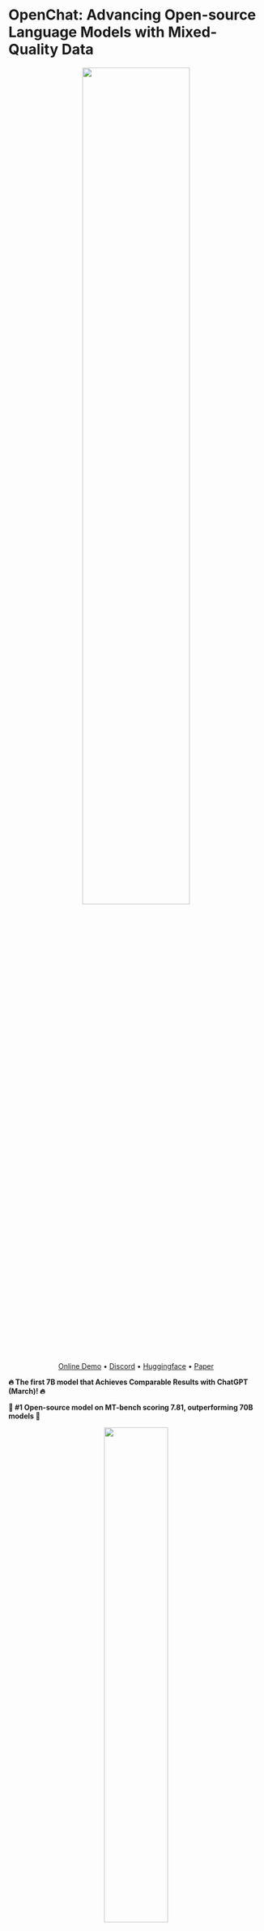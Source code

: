 # OpenChat: Advancing Open-source Language Models with Mixed-Quality Data

<div align="center">
  <img src="assets/logo_new.png" style="width: 65%">
</div>

<p align="center">
  <a href="https://openchat.team">Online Demo</a> •
  <a href="https://discord.gg/pQjnXvNKHY">Discord</a> •
  <a href="https://huggingface.co/openchat">Huggingface</a> •
  <a href="https://arxiv.org/pdf/2309.11235.pdf">Paper</a>
</p>

**🔥 The first 7B model that Achieves Comparable Results with ChatGPT (March)! 🔥**

**🤖 #1 Open-source model on MT-bench scoring 7.81, outperforming 70B models 🤖**

<div align="center">
  <img src="assets/openchat.png" style="width: 50%">
</div>


OpenChat is an innovative library of open-source language models, fine-tuned with [C-RLFT](https://arxiv.org/pdf/2309.11235.pdf) - a strategy inspired by offline reinforcement learning. Our models learn from mixed-quality data without preference labels, delivering exceptional performance on par with ChatGPT, even with a 7B model. Despite our simple approach, we are committed to developing a high-performance, commercially viable, open-source large language model, and we continue to make significant strides toward this vision.

[![DOI](https://zenodo.org/badge/645397533.svg)](https://zenodo.org/badge/latestdoi/645397533)

## News

- [2023/11/01] We released the [OpenChat-3.5-7B](https://huggingface.co/openchat/openchat_3.5) model, surpassing ChatGPT on various benchmarks 🔥.

- [2023/09/21] We released our paper [OpenChat: Advancing Open-source Language Models with Mixed-Quality Data](https://arxiv.org/pdf/2309.11235.pdf).

- [2023/09/03] We released the [OpenChat V3.2 SUPER]([#models](https://huggingface.co/openchat/openchat_v3.2_super)) model.

- [2023/08/04] We have launched an [Online Demo](https://openchat.team) featuring the latest version, OpenChat 3.2.

- [2023/07/30] We are thrilled to introduce the [OpenChat V3 model series](#models), based on Llama 2, and now available for free for commercial use!

- [2023/07/07] We released the [OpenChat V2 model series](#legacy-models).

- [2023/07/01] We released the [OpenChat V1 model series](#legacy-models).

## <a id="models"></a> Models

Our latest model, OpenChat 3.5, is a highly capable model fine-tuned using C-RLFT with Mistral 7B as the base, on a collection of publicly available high-quality instruction data. For older version models such as OpenChat 3.2 SUPER, please refer to [Legacy Models](#legacy-models).

To use this model, we highly recommend installing the OpenChat package by following the [installation guide](#installation) and using the OpenChat OpenAI-compatible API server by running the serving command from the table below. The server is optimized for high-throughput deployment using [vLLM](https://github.com/vllm-project/vllm) and can run on a consumer GPU with 24GB RAM. To enable tensor parallelism, append `--tensor-parallel-size N` to the serving command.

Once started, the server listens at `localhost:18888` for requests and is compatible with the [OpenAI ChatCompletion API specifications](https://platform.openai.com/docs/api-reference/chat). Please refer to the example request below for reference. Additionally, you can use the [OpenChat Web UI](#web-ui) for a user-friendly experience.

If you want to deploy the server as an online service, you can use `--api-keys sk-KEY1 sk-KEY2 ...` to specify allowed API keys and `--disable-log-requests --disable-log-stats --log-file openchat.log` for logging only to a file. For security purposes, we recommend using an [HTTPS gateway](https://fastapi.tiangolo.com/es/deployment/concepts/#security-https) in front of the server.

<details>
  <summary>Example request (click to expand)</summary>

```bash
curl http://localhost:18888/v1/chat/completions \
  -H "Content-Type: application/json" \
  -d '{
    "model": "openchat_3.5",
    "messages": [{"role": "user", "content": "You are a large language model named OpenChat. Write a poem to describe yourself"}]
  }'
```

Coding Mode

```bash
curl http://localhost:18888/v1/chat/completions \
  -H "Content-Type: application/json" \
  -d '{
    "model": "openchat_3.5",
    "condition": "Code",
    "messages": [{"role": "user", "content": "Write an aesthetic TODO app using HTML5 and JS, in a single file. You should use round corners and gradients to make it more aesthetic."}]
  }'
```

</details>

| Model        | Size | Context | Weights                                                     | Serving                                                                                                     |
|--------------|------|---------|-------------------------------------------------------------|-------------------------------------------------------------------------------------------------------------|
| OpenChat 3.5 | 7B   | 8192    | [Huggingface](https://huggingface.co/openchat/openchat_3.5) | `python -m ochat.serving.openai_api_server --model openchat/openchat_3.5 --engine-use-ray --worker-use-ray` |

For inference with Huggingface Transformers (slow and not recommended), follow the conversation template provided below.

<details>
  <summary>Conversation templates (click to expand)</summary>

```python
import transformers
tokenizer = transformers.AutoTokenizer.from_pretrained("openchat/openchat_3.5")

# Single-turn
tokens = tokenizer("GPT4 Correct User: Hello<|end_of_turn|>GPT4 Correct Assistant:").input_ids
assert tokens == [1, 420, 6316, 28781, 3198, 3123, 1247, 28747, 22557, 32000, 420, 6316, 28781, 3198, 3123, 21631, 28747]

# Multi-turn
tokens = tokenizer("GPT4 Correct User: Hello<|end_of_turn|>GPT4 Correct Assistant: Hi<|end_of_turn|>GPT4 Correct User: How are you today?<|end_of_turn|>GPT4 Correct Assistant:").input_ids
assert tokens == [1, 420, 6316, 28781, 3198, 3123, 1247, 28747, 22557, 32000, 420, 6316, 28781, 3198, 3123, 21631, 28747, 15359, 32000, 420, 6316, 28781, 3198, 3123, 1247, 28747, 1602, 460, 368, 3154, 28804, 32000, 420, 6316, 28781, 3198, 3123, 21631, 28747]

# Coding Mode
tokens = tokenizer("Code User: Implement quicksort using C++<|end_of_turn|>Code Assistant:").input_ids
assert tokens == [1, 7596, 1247, 28747, 26256, 2936, 7653, 1413, 334, 1680, 32000, 7596, 21631, 28747]
```

</details>

## <a id="benchmarks"></a> Benchmarks

| Model              | # Params | Average  | MT-Bench     | AGIEval  | BBH MC   | TruthfulQA    | MMLU         | HumanEval       | BBH CoT     | GSM8K        |
|--------------------|----------|----------|--------------|----------|----------|---------------|--------------|-----------------|-------------|--------------|
| OpenChat-3.5       | **7B**   | **61.6** | 7.81         | **47.4** | **47.6** | **59.1**      | 64.3         | **55.5**        | 63.5        | **77.3**     |
| ChatGPT (March)*   | ?        | 61.5     | **7.94**     | 47.1     | **47.6** | 57.7          | **67.3**     | 48.1            | **70.1**    | 74.9         |
|                    |          |          |              |          |          |               |              |                 |             |              |
| OpenHermes 2.5     | 7B       | 59.3     | 7.54         | 46.5     | 49.4     | 57.5          | 63.8         | 48.2            | 59.9        | 73.5         |
| OpenOrca Mistral   | 7B       | 52.7     | 6.86         | 42.9     | 49.4     | 45.9          | 59.3         | 38.4            | 58.1        | 59.1         |
| Zephyr-β^          | 7B       | 34.6     | 7.34         | 39.0     | 40.6     | 40.8          | 39.8         | 22.0            | 16.0        | 5.1          |
| Mistral**          | 7B       | -        | 6.84         | 38.0     | 39.0     | -             | 60.1         | 30.5            | -           | 52.2         |
| Open-source SOTA** | 13B-70B  | 61.4     | 7.71         | 41.7     | 49.7     | 62.3          | 63.7         | 73.2            | 41.4        | 82.3         |
|                    |          |          | WizardLM 70B | Orca 13B | Orca 13B | Platypus2 70B | WizardLM 70B | WizardCoder 34B | Flan-T5 11B | MetaMath 70B |

*: ChatGPT (March) results are from GPT-4 Technical Report, Chain-of-Thought Hub, and our evaluation.

^: Zephyr-β often fails to follow few-shot CoT instructions, likely because it was aligned with only chat data but not trained on few-shot data.

**: Mistral and Open-source SOTA results are taken from reported results in instruction-tuned model papers and official repositories.

All models are evaluated in chat mode (e.g. with the respective conversation template applied). All zero-shot benchmarks follow the same setting as in the AGIEval paper and Orca paper. CoT tasks use the same configuration as Chain-of-Thought Hub, HumanEval is evaluated with EvalPlus, and MT-bench is run using FastChat. To reproduce our results, follow the instructions below.

<details>
  <summary>Reproducing benchmark results (click to expand)</summary>

Reasoning:

Note: Please run the following commands at the base directory of this repository.

```bash
python -m ochat.evaluation.run_eval --condition "GPT4 Correct" --model openchat/openchat_3.5
python ochat/evaluation/view_results.py
```

HumanEval:

Note: Please run the following commands at the base directory of this repository.

```bash
python -m ochat.evaluation.run_eval --condition "Code" --eval_sets coding --model openchat/openchat_3.5
python ochat/evaluation/convert_to_evalplus.py
```

Then all humaneval code samples are placed in `ochat/evaluation/evalplus_codegen`. Use the following command to evaluate an individual code sample named `samples.jsonl` using Docker as a sandbox.

```bash
docker run -v $(pwd):/app ganler/evalplus:latest --dataset humaneval --samples samples.jsonl
```

MT-Bench:

Please first launch a local API server, then download FastChat and run the following commands.

Note: Due to non-zero temperature and GPT-4 API changes over time, there might be variations in the results.

```bash
cd fastchat/llm_judge
python gen_api_answer.py --model openchat_3.5 --max-tokens 4096 --parallel 128 --openai-api-base http://localhost:18888/v1
python gen_judgment.py --model-list openchat_3.5 --parallel 8 --mode single
```

</details>

## <a id="installation"></a> Installation

To use OpenChat, you need to install PyTorch, then you can install OpenChat via pip:

```bash
pip3 install ochat
```

If you encounter compatibility problems, you can try to create a new `conda` environment following the instructions below.

```bash
conda create -y --name openchat
conda activate openchat

conda install -y python=3.11
pip3 install torch torchvision torchaudio

pip3 install ochat
```

<details>
  <summary>In addition to PyPI, you can also install from source (click to expand)</summary>

```bash
git clone https://github.com/imoneoi/openchat
cd openchat

pip3 install --upgrade pip  # enable PEP 660 support
pip3 install -e .
```
</details>

## <a id="web-ui"></a> Web UI

After launching the API server, you can interact with it using [OpenChat-UI](https://github.com/imoneoi/openchat-ui), which is a fork of Chatbot UI with support for OpenChat models.

To use OpenChat-UI, follow these steps:

1. Clone the OpenChat-UI repo:

```bash
git clone https://github.com/imoneoi/openchat-ui.git
```

2. Install Dependencies

```bash
npm i
```

3. Set the API host to the local server (or the address of the OpenChat server)

Create a `.env.local` file in the root of the OpenChat-UI repo with the following content:

```conf
OPENAI_API_HOST=http://localhost:18888
OPENAI_API_KEY=openchat-dummy-key
NEXT_PUBLIC_DEFAULT_TEMPERATURE=0.5
```

4. Run the App

```bash
npm run dev
```

## <a id="training"></a> OpenChat Model Training

The OpenChat training system utilizes padding-free training and the [Multipack Sampler](https://github.com/imoneoi/multipack_sampler), achieving a **3~10x** speedup compared to the conventional padded training.

## Choose a base model

OpenChat supports Llama 2 and Mistral models. Please first choose a base model to fit your needs. Each base model has a corresponding weight repo, model type, and recommended batch size as listed below, they should be filled into `BASE_REPO`, `MODEL_TYPE`, and `BATCH_SIZE` in the following instructions.

| Base Model | Size | Weights (with EOT token)          | Model Type              | Recommended Batch Size per GPU (8xA100 80GB) |
|------------|------|-----------------------------------|-------------------------|--------------------------------------|
| Mistral    | 7B   | `imone/Mistral_7B_with_EOT_token` | `openchat_v3.2_mistral` | 83968                                |
| Llama 2    | 7B   | `imone/LLaMA2_7B_with_EOT_token`  | `openchat_v3.2`         | 83968                                |
| Llama 2    | 13B  | `imone/Llama2_13B_with_EOT_token` | `openchat_v3.2`         | 36864                                |

Note: The OpenChat conversation template requires an `<|end_of_turn|>` special token. The base model specified must include this token. Our provided weights are the original base weights with this token added. If you want to add them manually, use the `convert_llama_weights_to_hf_add_tokens.py` or `mistral_add_tokens.py` in the `scripts` directory.

## Installing DeepSpeed

First, ensure that the CUDA `nvcc` compiler is available in your environment. If it is not, install the CUDA toolkit that matches the version used by PyTorch.

Next, install DeepSpeed:

```bash
pip install deepspeed
```

### Preparing Your Data

To utilize the OpenChat trainer, prepare your SFT data into a JSON Lines format where each line corresponds to a `Conversation` object:

```python
class Message(BaseModel):
    role: str     # Must be "user" or "assistant"
    content: str  # Message content
    weight: Optional[float] = None  # Loss weight for this message. Typically 0 for user and 1 for assistant to supervise assistant's responses only


class Conversation(BaseModel):
    items: List[Message]  # All messages within the conversation
    condition: str = ""  # C-RLFT condition, can be any string or empty.
    system: str = ""  # System message for this conversation
```

For basic SFT, assign `weight` as `0` for human messages and `1` for assistant responses.

SFT example:

```json
{"items":[{"from":"user","content":"Hello","weight":0.0},{"from":"assistant","content":"Hi","weight":1.0},{"from":"user","content":"How are you today?","weight":0.0},{"from":"assistant","content":"I'm fine.","weight":1.0}],"system":""}
{"items":[{"from":"user","content":"Who are you?","weight":0.0},{"from":"assistant","content":"I'm OpenChat.","weight":1.0}],"system":"You are a helpful assistant named OpenChat."}
```

For C-RLFT, `condition` should be set as the class the conversation belongs to (e.g. `GPT3` or `GPT4`). The `weight` is assigned as `0` for human messages and `w` for assistant responses, where `w` is the weight of the class (e.g. `0.1` for `GPT3` and `1` for `GPT4`, as found in our C-RLFT paper).

C-RLFT example:

```json
{"items":[{"from":"user","content":"What is C-RLFT?","weight":0.0},{"from":"assistant","content":"C-RLFT is a method for improving open-source LLMs with mixed-quality data.","weight":1.0}],"condition":"GPT4","system":""}
{"items":[{"from":"user","content":"What is C-RLFT?","weight":0.0},{"from":"assistant","content":"I don't know.","weight":0.1}],"condition":"GPT3","system":""}
```

### Pre-tokenizing the Dataset

You'll then need to pre-tokenize the dataset using the command (please specify a filename as `PRETOKENIZED_DATA_OUTPUT_PATH` to store the pretokenized dataset):

```bash
python -m ochat.data.generate_dataset --model-type MODEL_TYPE --model-path BASE_REPO --in-files data.jsonl --out-prefix PRETOKENIZED_DATA_OUTPUT_PATH
```

### Launching the OpenChat Trainer

You can now launch the OpenChat trainer using the command below. Training a 13B model requires eight A/H100s with 80GB VRAM, while a 7B model can be trained with four A/H100s with 80GB VRAM or eight A/H100s with 40GB VRAM.

For hyperparameters, we recommend first setting the batch size to the recommended batch size. If OOM occurs, try setting it to the exact maximum that VRAM can hold and as a multiple of `2048`.
Other hyperparameters have been carefully selected as the default. Furthermore, the learning rate is automatically determined based on the [inverse square-root rule](https://arxiv.org/abs/2006.09092).

<details>

<summary>Training Commands (click to expand)</summary>

```bash
NUM_GPUS=8

deepspeed --num_gpus=$NUM_GPUS --module ochat.training_deepspeed.train \
          --model_path BASE_REPO \
          --data_prefix PRETOKENIZED_DATA_OUTPUT_PATH \
          --save_path PATH_TO_SAVE_MODEL \
          --batch_max_len BATCH_SIZE \
          --epochs 5 \
          --save_every 1 \
          --deepspeed \
          --deepspeed_config ochat/training_deepspeed/deepspeed_config.json
```

</details>

You can find checkpoints of all epochs in `PATH_TO_SAVE_MODEL`. Then you may evaluate each epoch and choose the best one.

## Limitations

**Foundation Model Limitations**
Despite its advanced capabilities, OpenChat is still bound by the limitations inherent in its foundation models. These limitations may impact the model's performance in areas such as:

 - Complex reasoning
 - Mathematical and arithmetic tasks
 - Programming and coding challenges

**Hallucination of Non-existent Information**
OpenChat may sometimes generate information that does not exist or is not accurate, also known as "hallucination". Users should be aware of this possibility and verify any critical information obtained from the model.

**Safety**
OpenChat may sometimes generate harmful, hate speech, biased responses, or answer unsafe questions. It's crucial to apply additional AI safety measures in use cases that require safe and moderated responses.

## License

Our OpenChat 3.5 code and models are distributed under the Apache License 2.0.

## <a id="legacy-models"></a> Legacy Models

The following models are older versions of OpenChat and have inferior performance compared to the latest version. They will be deprecated in the next release. Please note that OpenChat V1 and V2 series are now deprecated, [please install 3.1.x for using V1 and V2 models](https://github.com/imoneoi/openchat/tree/83a683c775c77867cc45937fafdf48e8dcb68daa)

To run the models on multiple GPUs with smaller VRAM, you can enable tensor parallelization, for example, using the `--tensor-parallel-size 2` flag.

<details>
  <summary>OpenChat V3 (click to expand)</summary>

| Model        | Size | Context | Weights                                                      | Serving                                                                                                      |
|--------------|------|---------|--------------------------------------------------------------|--------------------------------------------------------------------------------------------------------------|
| OpenChat 3.2 SUPER | 13B  | 4096    | [Huggingface](https://huggingface.co/openchat/openchat_v3.2_super) | `python -m ochat.serving.openai_api_server --model openchat/openchat_v3.2_super --engine-use-ray --worker-use-ray` |

</details>

## Contact

💌 We are a student team from Tsinghua University, working on OpenChat, a project that requires additional computing power or LLMs API keys for further development. If you are interested in our project and would like to offer support, please feel free to reach out to us:

* Wang Guan [imonenext at gmail dot com]
* Cheng Sijie [csj23 at mails dot tsinghua dot edu dot cn]

We look forward to hearing from you and collaborating on this exciting project!

## Citation

```
@article{wang2023openchat,
  title={OpenChat: Advancing Open-source Language Models with Mixed-Quality Data},
  author={Wang, Guan and Cheng, Sijie and Zhan, Xianyuan and Li, Xiangang and Song, Sen and Liu, Yang},
  journal={arXiv preprint arXiv:2309.11235},
  year={2023}
}
```

## Acknowledgements

We extend our heartfelt gratitude to Alignment Lab AI, Nous Research, and Pygmalion AI for their substantial contributions to data collection and model training.

Special thanks go to Changling Liu from GPT Desk Pte. Ltd., Qiying Yu at Tsinghua University, Baochang Ma, and Hao Wan from 01.AI company for their generous provision of resources. We are also deeply grateful to Jianxiong Li and Peng Li at Tsinghua University for their insightful discussions.

Furthermore, we appreciate the developers behind the following projects for their significant contributions to our research: [Mistral](https://mistral.ai/), [Chain-of-Thought Hub](https://github.com/FranxYao/chain-of-thought-hub), [Llama 2](https://ai.meta.com/llama/), [Self-Instruct](https://arxiv.org/abs/2212.10560), [FastChat (Vicuna)](https://github.com/lm-sys/FastChat), [Alpaca](https://github.com/tatsu-lab/stanford_alpaca.git), and [StarCoder](https://github.com/bigcode-project/starcoder). Their work has been instrumental in driving our research forward.
